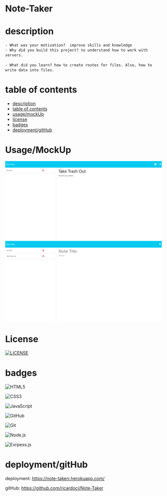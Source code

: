 # Note-Taker



# description

```
- What was your motivation?  improve skills and knowledge
- Why did you build this project? to understand how to work with servers.
 
- What did you learn? how to create routes for files. Also, how to write data into files.
```
# table of contents



- [description](#description)
- [table of contents](#tableOfContents)
- [usage/mockUp](#usage/mockUp)
- [license](#license)
- [badges](#badges)
- [deployment/gitHub](#deployment/gitHub)



# Usage/MockUp

![alt text](/public/assets/img/express%20readme%20shots.png)
![alt text](/public/assets/img/exrpess%20readme%20added%20note.png)



    

    
   





# License

[![LICENSE](https://img.shields.io/badge/License-MIT-yellow.svg)](LICENSE)



# badges



![HTML5](https://img.shields.io/badge/HTML5-E34F26?style=for-the-badge&logo=html5&logoColor=white)

![CSS3](https://img.shields.io/badge/css3-%231572B6.svg?style=for-the-badge&logo=css3&logoColor=white)

![JavaScript](https://img.shields.io/badge/javascript-%23323330.svg?style=for-the-badge&logo=javascript&logoColor=%23F7DF1E)

![GitHub](https://img.shields.io/badge/github-%23121011.svg?style=for-the-badge&logo=github&logoColor=white)

![Git](https://img.shields.io/badge/git-%23F05033.svg?style=for-the-badge&logo=git&logoColor=white)

![Node.js](https://img.shields.io/badge/Node.js-43853D?style=for-the-badge&logo=node.js&logoColor=white)

![Exrpess.js](https://img.shields.io/badge/Express.js-404D59?style=for-the-badge)







# deployment/gitHub

deployment: https://note-takerr.herokuapp.com/

gitHub: https://github.com/ricardoci/Note-Taker

